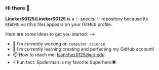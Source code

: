 ### Hi there 👋


**LinekerS0125/LinekerS0125** is a ✨ _special_ ✨ repository because its `README.md` (this file) appears on your GitHub profile.

Here are some ideas to get you started:
-->
- 🔭 I’m currently working on ``computer science``
- 🌱 I’m currently learning creating and perfecting my GitHub account! 
- 📫 How to reach me: lsanchez0125@uri.edu
- ⚡ Fun fact: Spiderman is my favorite Superhero🕷

